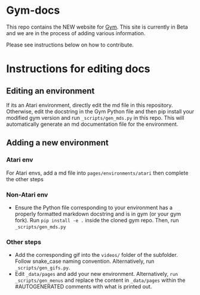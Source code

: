 # Gym-docs

This repo contains the NEW website for [Gym](https://github.com/openai/gym). This site is currently in Beta and we are in the process of adding various information. 

Please see instructions below on how to contribute.

# Instructions for editing docs

## Editing an environment
If its an Atari environment, directly edit the md file in this repository. Otherwise, edit the docstring in the Gym Python file and then pip install your modified gym version and run  `_scripts/gen_mds.py` in this repo. This will automatically generate an md documentation file for the environment.

## Adding a new environment

### Atari env

For Atari envs, add a md file into `pages/environments/atari` then complete the other steps

### Non-Atari env

- Ensure the Python file corresponding to your environment has a properly formatted markdown docstring and is in gym (or your gym fork). Run `pip install -e .` inside the cloned gym repo. Then, run `_scripts/gen_mds.py`

### Other steps

- Add the corresponding gif into the `videos/` folder of the subfolder. Follow snake_case naming convention. Alternatively, run `_scripts/gen_gifs.py`.
- Edit `_data/pages` and add your new environment. Alternatively, `run _scripts/gen_menus` and replace the content in `_data/pages` within the #AUTOGENERATED comments with what is printed out.
